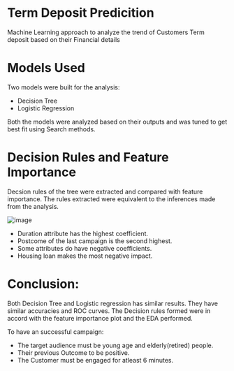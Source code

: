 # Term Deposit Predicition
Machine Learning approach to analyze the trend of Customers Term deposit based on their Financial details

# Models Used

Two models were built for the analysis:
* Decision Tree
* Logistic Regression

Both the models were analyzed based on their outputs and was tuned to get best fit using Search methods.

# Decision Rules and Feature Importance

Decsion rules of the tree were extracted and compared with feature importance. The rules extracted were equivalent to the inferences made from the analysis.

![image](https://user-images.githubusercontent.com/62205360/152161000-2de60216-de13-4980-b169-71047e169005.png)

- Duration attribute has the highest coefficient.
- Postcome of the last campaign is the second highest. 
- Some attributes do have negative coefficients. 
- Housing loan makes the most negative impact.

# Conclusion:

Both Decision Tree and Logistic regression has similar results. They have similar accuracies and ROC curves. The Decision rules formed were in accord with the feature importance plot and the EDA performed. 

To have an successful campaign:

- The target audience must be young age and elderly(retired) people.
- Their previous Outcome to be positive.
- The Customer must be engaged for atleast 6 minutes.
